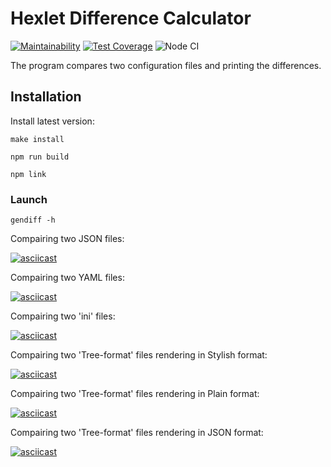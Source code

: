 # Hexlet Difference Calculator

[![Maintainability](https://api.codeclimate.com/v1/badges/1e6718bfccaa9b867c66/maintainability)](https://codeclimate.com/github/AleksVedenyev/frontend-project-lvl2/maintainability)
[![Test Coverage](https://api.codeclimate.com/v1/badges/1e6718bfccaa9b867c66/test_coverage)](https://codeclimate.com/github/AleksVedenyev/frontend-project-lvl2/test_coverage)
![Node CI](https://github.com/AleksVedenyev/frontend-project-lvl2/workflows/Node%20CI/badge.svg)

The program compares two configuration files and printing the differences. 

## Installation 

Install latest version:

`make install`

`npm run build`

`npm link`

### Launch

`gendiff -h`

Compairing two JSON files:

[![asciicast](https://asciinema.org/a/O0cDWziDvxzVGPppNUmp2Sb75.svg)](https://asciinema.org/a/O0cDWziDvxzVGPppNUmp2Sb75)

Compairing two YAML files:

[![asciicast](https://asciinema.org/a/j7JeXbWoc2QyzkdbTIpaizyHt.svg)](https://asciinema.org/a/j7JeXbWoc2QyzkdbTIpaizyHt)

Compairing two 'ini' files:

[![asciicast](https://asciinema.org/a/7A759mT0F8MqZBozaVQiMUBDA.svg)](https://asciinema.org/a/7A759mT0F8MqZBozaVQiMUBDA)

Compairing two 'Tree-format' files rendering in Stylish format:

[![asciicast](https://asciinema.org/a/REgXUUNp66mYESaz1pwUCLgDL.svg)](https://asciinema.org/a/REgXUUNp66mYESaz1pwUCLgDL)

Compairing two 'Tree-format' files rendering in Plain format:

[![asciicast](https://asciinema.org/a/Pn55DDCvup4L9Iz5LUVDO0s9t.svg)](https://asciinema.org/a/Pn55DDCvup4L9Iz5LUVDO0s9t)

Compairing two 'Tree-format' files rendering in JSON format:

[![asciicast](https://asciinema.org/a/OhjLHCdvV3jviclECVF4j3F4d.svg)](https://asciinema.org/a/OhjLHCdvV3jviclECVF4j3F4d)